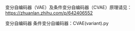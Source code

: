 变分自编码器（VAE）及条件变分自编码器（CVAE）原理请见：
https://zhuanlan.zhihu.com/p/642406552

变分自编码器
条件变分自编码器：CVAE(variant).py
